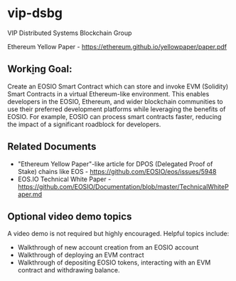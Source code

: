 # vip-dsbg
VIP Distributed Systems Blockchain Group

Ethereum Yellow Paper - https://ethereum.github.io/yellowpaper/paper.pdf

## Work[i](https://eosio.devpost.com/)ng Goal: 
Create an EOSIO Smart Contract which can store and invoke EVM (Solidity) Smart Contracts in a virtual Ethereum-like environment. This enables developers in the EOSIO, Ethereum, and wider blockchain communities to use their preferred development platforms while leveraging the benefits of EOSIO. For example, EOSIO can process smart contracts faster, reducing the impact of a significant roadblock for developers.

## Related Documents
- "Ethereum Yellow Paper"-like article for DPOS (Delegated Proof of Stake) chains like EOS - https://github.com/EOSIO/eos/issues/5948
- EOS.IO Technical White Paper - https://github.com/EOSIO/Documentation/blob/master/TechnicalWhitePaper.md

## Optional video demo topics
A video demo is not required but highly encouraged. Helpful topics include:
- Walkthrough of new account creation from an EOSIO account
- Walkthrough of deploying an EVM contract
- Walkthrough of depositing EOSIO tokens, interacting with an EVM contract and withdrawing balance.
